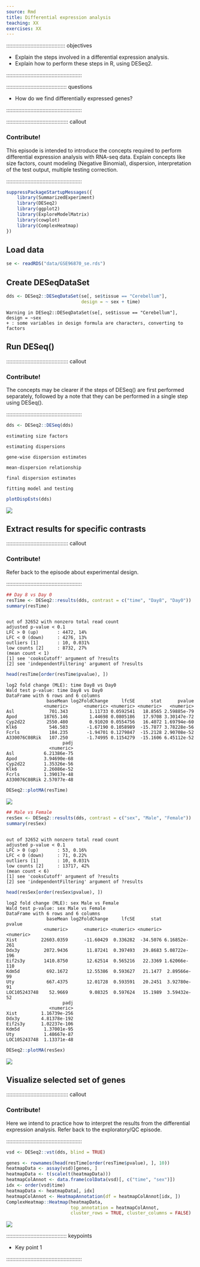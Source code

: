 ```yaml
---
source: Rmd
title: Differential expression analysis
teaching: XX
exercises: XX
---
```




::::::::::::::::::::::::::::::::::::::: objectives

- Explain the steps involved in a differential expression analysis.
- Explain how to perform these steps in R, using DESeq2.

::::::::::::::::::::::::::::::::::::::::::::::::::

:::::::::::::::::::::::::::::::::::::::: questions

- How do we find differentially expressed genes?

::::::::::::::::::::::::::::::::::::::::::::::::::



:::::::::::::::::::::::::::::::::::::::::  callout

### Contribute!

This episode is intended to introduce the concepts required to perform
differential expression analysis with RNA-seq data. Explain concepts like
size factors, count modeling (Negative Binomial), dispersion, interpretation
of the test output, multiple testing correction.


::::::::::::::::::::::::::::::::::::::::::::::::::


```r
suppressPackageStartupMessages({
    library(SummarizedExperiment)
    library(DESeq2)
    library(ggplot2)
    library(ExploreModelMatrix)
    library(cowplot)
    library(ComplexHeatmap)
})
```

## Load data


```r
se <- readRDS("data/GSE96870_se.rds")
```

## Create DESeqDataSet


```r
dds <- DESeq2::DESeqDataSet(se[, se$tissue == "Cerebellum"],
                            design = ~ sex + time)
```

```{.warning}
Warning in DESeq2::DESeqDataSet(se[, se$tissue == "Cerebellum"], design = ~sex
+ : some variables in design formula are characters, converting to factors
```

## Run DESeq()

:::::::::::::::::::::::::::::::::::::::::  callout

### Contribute!

The concepts may be clearer if the steps of DESeq() are first performed
separately, followed by a note that they can be performed in a single step
using DESeq().


::::::::::::::::::::::::::::::::::::::::::::::::::


```r
dds <- DESeq2::DESeq(dds)
```

```{.output}
estimating size factors
```

```{.output}
estimating dispersions
```

```{.output}
gene-wise dispersion estimates
```

```{.output}
mean-dispersion relationship
```

```{.output}
final dispersion estimates
```

```{.output}
fitting model and testing
```

```r
plotDispEsts(dds)
```

<img src="fig/07-differential-expression-rendered-unnamed-chunk-6-1.png" style="display: block; margin: auto;" />

## Extract results for specific contrasts

:::::::::::::::::::::::::::::::::::::::::  callout

### Contribute!

Refer back to the episode about experimental design.


::::::::::::::::::::::::::::::::::::::::::::::::::


```r
## Day 8 vs Day 0
resTime <- DESeq2::results(dds, contrast = c("time", "Day8", "Day0"))
summary(resTime)
```

```{.output}

out of 32652 with nonzero total read count
adjusted p-value < 0.1
LFC > 0 (up)       : 4472, 14%
LFC < 0 (down)     : 4276, 13%
outliers [1]       : 10, 0.031%
low counts [2]     : 8732, 27%
(mean count < 1)
[1] see 'cooksCutoff' argument of ?results
[2] see 'independentFiltering' argument of ?results
```

```r
head(resTime[order(resTime$pvalue), ])
```

```{.output}
log2 fold change (MLE): time Day8 vs Day0 
Wald test p-value: time Day8 vs Day0 
DataFrame with 6 rows and 6 columns
               baseMean log2FoldChange     lfcSE      stat      pvalue
              <numeric>      <numeric> <numeric> <numeric>   <numeric>
Asl             701.343        1.11733 0.0592541   18.8565 2.59885e-79
Apod          18765.146        1.44698 0.0805186   17.9708 3.30147e-72
Cyp2d22        2550.480        0.91020 0.0554756   16.4072 1.69794e-60
Klk6            546.503       -1.67190 0.1058989  -15.7877 3.78228e-56
Fcrls           184.235       -1.94701 0.1279847  -15.2128 2.90708e-52
A330076C08Rik   107.250       -1.74995 0.1154279  -15.1606 6.45112e-52
                     padj
                <numeric>
Asl           6.21386e-75
Apod          3.94690e-68
Cyp2d22       1.35326e-56
Klk6          2.26086e-52
Fcrls         1.39017e-48
A330076C08Rik 2.57077e-48
```

```r
DESeq2::plotMA(resTime)
```

<img src="fig/07-differential-expression-rendered-unnamed-chunk-7-1.png" style="display: block; margin: auto;" />

```r
## Male vs Female
resSex <- DESeq2::results(dds, contrast = c("sex", "Male", "Female"))
summary(resSex)
```

```{.output}

out of 32652 with nonzero total read count
adjusted p-value < 0.1
LFC > 0 (up)       : 53, 0.16%
LFC < 0 (down)     : 71, 0.22%
outliers [1]       : 10, 0.031%
low counts [2]     : 13717, 42%
(mean count < 6)
[1] see 'cooksCutoff' argument of ?results
[2] see 'independentFiltering' argument of ?results
```

```r
head(resSex[order(resSex$pvalue), ])
```

```{.output}
log2 fold change (MLE): sex Male vs Female 
Wald test p-value: sex Male vs Female 
DataFrame with 6 rows and 6 columns
               baseMean log2FoldChange     lfcSE      stat       pvalue
              <numeric>      <numeric> <numeric> <numeric>    <numeric>
Xist         22603.0359      -11.60429  0.336282  -34.5076 6.16852e-261
Ddx3y         2072.9436       11.87241  0.397493   29.8683 5.08722e-196
Eif2s3y       1410.8750       12.62514  0.565216   22.3369 1.62066e-110
Kdm5d          692.1672       12.55386  0.593627   21.1477  2.89566e-99
Uty            667.4375       12.01728  0.593591   20.2451  3.92780e-91
LOC105243748    52.9669        9.08325  0.597624   15.1989  3.59432e-52
                     padj
                <numeric>
Xist         1.16739e-256
Ddx3y        4.81378e-192
Eif2s3y      1.02237e-106
Kdm5d         1.37001e-95
Uty           1.48667e-87
LOC105243748  1.13371e-48
```

```r
DESeq2::plotMA(resSex)
```

<img src="fig/07-differential-expression-rendered-unnamed-chunk-7-2.png" style="display: block; margin: auto;" />

## Visualize selected set of genes

:::::::::::::::::::::::::::::::::::::::::  callout

### Contribute!

Here we intend to practice how to interpret the results from the
differential expression analysis. Refer back to the exploratory/QC episode.


::::::::::::::::::::::::::::::::::::::::::::::::::


```r
vsd <- DESeq2::vst(dds, blind = TRUE)

genes <- rownames(head(resTime[order(resTime$pvalue), ], 10))
heatmapData <- assay(vsd)[genes, ]
heatmapData <- t(scale(t(heatmapData)))
heatmapColAnnot <- data.frame(colData(vsd)[, c("time", "sex")])
idx <- order(vsd$time)
heatmapData <- heatmapData[, idx]
heatmapColAnnot <- HeatmapAnnotation(df = heatmapColAnnot[idx, ])
ComplexHeatmap::Heatmap(heatmapData,
                        top_annotation = heatmapColAnnot,
                        cluster_rows = TRUE, cluster_columns = FALSE)
```

<img src="fig/07-differential-expression-rendered-unnamed-chunk-8-1.png" style="display: block; margin: auto;" />

:::::::::::::::::::::::::::::::::::::::: keypoints

- Key point 1

::::::::::::::::::::::::::::::::::::::::::::::::::


